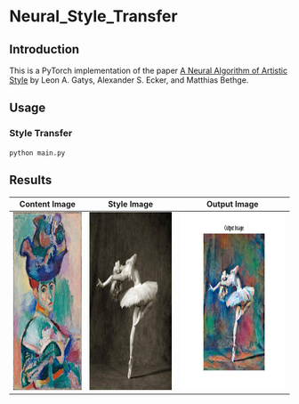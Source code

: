 # Neural_Style_Transfer

## Introduction
This is a PyTorch implementation of the paper [A Neural Algorithm of Artistic Style](https://arxiv.org/abs/1508.06576) by Leon A. Gatys, Alexander S. Ecker, and Matthias Bethge.

## Usage
### Style Transfer
```
python main.py
```

## Results
| Content Image | Style Image | Output Image |
| :---: | :---: | :---: |
| <img src="images/matisse.jpg" height="320px"> | <img src="images/dancing.jpg" height="320px"> | <img src="images/output.jpg" height="320px"> |
